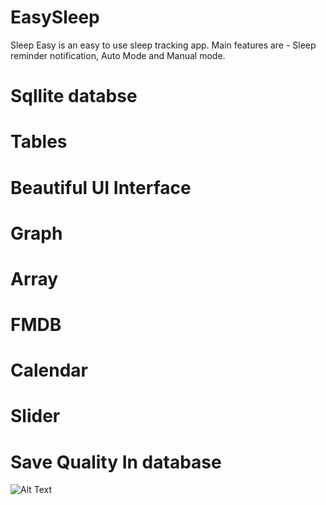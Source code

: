 # EasySleep
Sleep Easy is an easy to use sleep tracking app. Main features are - Sleep reminder notification, Auto Mode and Manual mode.

# Sqllite databse 
# Tables 
# Beautiful UI Interface 
# Graph 
# Array 
# FMDB
# Calendar 
# Slider 
# Save Quality In database 


![Alt Text](http://chandwani.site11.com/DemoProjectGif/EasySleep.gif)
